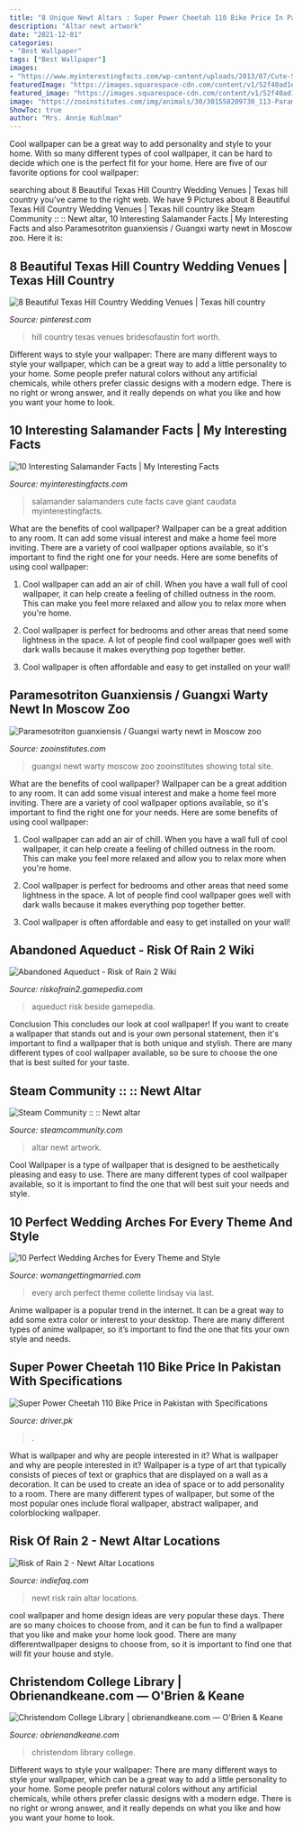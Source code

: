 ```yaml
---
title: "8 Unique Newt Altars : Super Power Cheetah 110 Bike Price In Pakistan With Specifications"
description: "Altar newt artwork"
date: "2021-12-01"
categories:
- "Best Wallpaper"
tags: ["Best Wallpaper"]
images:
- "https://www.myinterestingfacts.com/wp-content/uploads/2013/07/Cute-Salamander.jpg"
featuredImage: "https://images.squarespace-cdn.com/content/v1/52f40ad1e4b0e482df76704f/1393600934068-HLGX45LS5BKM172U2ZFG/ke17ZwdGBToddI8pDm48kJk0FR9U5csjyzhAUL7a4XcUqsxRUqqbr1mOJYKfIPR7LoDQ9mXPOjoJoqy81S2I8N_N4V1vUb5AoIIIbLZhVYxCRW4BPu10St3TBAUQYVKc5bluxM5wBnp9nrYbmRuqIzQZ1EF5fbTpGgcoMcCsO7snCJsU4oaiEDi4jgPhWMro/Christendom_03_140204_72ppi.jpg"
featured_image: "https://images.squarespace-cdn.com/content/v1/52f40ad1e4b0e482df76704f/1393600934068-HLGX45LS5BKM172U2ZFG/ke17ZwdGBToddI8pDm48kJk0FR9U5csjyzhAUL7a4XcUqsxRUqqbr1mOJYKfIPR7LoDQ9mXPOjoJoqy81S2I8N_N4V1vUb5AoIIIbLZhVYxCRW4BPu10St3TBAUQYVKc5bluxM5wBnp9nrYbmRuqIzQZ1EF5fbTpGgcoMcCsO7snCJsU4oaiEDi4jgPhWMro/Christendom_03_140204_72ppi.jpg"
image: "https://zooinstitutes.com/img/animals/30/301558209730_113-Paramesotriton-guangxiensis.jpg.pagespeed.ce.oKhACVtath.jpg"
ShowToc: true
author: "Mrs. Annie Kuhlman"
---
```



Cool wallpaper can be a great way to add personality and style to your home. With so many different types of cool wallpaper, it can be hard to decide which one is the perfect fit for your home. Here are five of our favorite options for cool wallpaper: 

	

		
searching about 8 Beautiful Texas Hill Country Wedding Venues | Texas hill country you've came to the right web. We have 9 Pictures about 8 Beautiful Texas Hill Country Wedding Venues | Texas hill country like Steam Community :: :: Newt altar, 10 Interesting Salamander Facts | My Interesting Facts and also Paramesotriton guanxiensis / Guangxi warty newt in Moscow zoo. Here it is:
		
    
## 8 Beautiful Texas Hill Country Wedding Venues | Texas Hill Country

<img loading=lazy src="https://i.pinimg.com/originals/b3/90/b2/b390b20ca1b2a9bffb4dd63cea8363be.jpg" onerror="this.onerror=null;this.src='https://tse1.mm.bing.net/th?id=OIP.9H62Az-3wm2eRb-TlRA8iQHaJ1&amp;pid=15.1';" alt="8 Beautiful Texas Hill Country Wedding Venues | Texas hill country">

_Source: pinterest.com_

>hill country texas venues bridesofaustin fort worth. 

	

Different ways to style your wallpaper:
There are many different ways to style your wallpaper, which can be a great way to add a little personality to your home. Some people prefer natural colors without any artificial chemicals, while others prefer classic designs with a modern edge. There is no right or wrong answer, and it really depends on what you like and how you want your home to look.

    
## 10 Interesting Salamander Facts | My Interesting Facts

<img loading=lazy src="https://www.myinterestingfacts.com/wp-content/uploads/2013/07/Cute-Salamander.jpg" onerror="this.onerror=null;this.src='https://tse3.mm.bing.net/th?id=OIP.z6y9Pete6yKBwc8LOGF1jAHaHg&amp;pid=15.1';" alt="10 Interesting Salamander Facts | My Interesting Facts">

_Source: myinterestingfacts.com_

>salamander salamanders cute facts cave giant caudata myinterestingfacts. 

	

What are the benefits of cool wallpaper?
Wallpaper can be a great addition to any room. It can add some visual interest and make a home feel more inviting. There are a variety of cool wallpaper options available, so it's important to find the right one for your needs. Here are some benefits of using cool wallpaper: 
1. Cool wallpaper can add an air of chill. When you have a wall full of cool wallpaper, it can help create a feeling of chilled outness in the room. This can make you feel more relaxed and allow you to relax more when you're home. 

2. Cool wallpaper is perfect for bedrooms and other areas that need some lightness in the space. A lot of people find cool wallpaper goes well with dark walls because it makes everything pop together better. 

3. Cool wallpaper is often affordable and easy to get installed on your wall!

    
## Paramesotriton Guanxiensis / Guangxi Warty Newt In Moscow Zoo

<img loading=lazy src="https://zooinstitutes.com/img/animals/30/301558209730_113-Paramesotriton-guangxiensis.jpg.pagespeed.ce.oKhACVtath.jpg" onerror="this.onerror=null;this.src='https://tse2.mm.bing.net/th?id=OIP.oKhACVtathX88AGxSkwT-QHaFj&amp;pid=15.1';" alt="Paramesotriton guanxiensis / Guangxi warty newt in Moscow zoo">

_Source: zooinstitutes.com_

>guangxi newt warty moscow zoo zooinstitutes showing total site. 

	

What are the benefits of cool wallpaper?
Wallpaper can be a great addition to any room. It can add some visual interest and make a home feel more inviting. There are a variety of cool wallpaper options available, so it's important to find the right one for your needs. Here are some benefits of using cool wallpaper: 
1. Cool wallpaper can add an air of chill. When you have a wall full of cool wallpaper, it can help create a feeling of chilled outness in the room. This can make you feel more relaxed and allow you to relax more when you're home. 

2. Cool wallpaper is perfect for bedrooms and other areas that need some lightness in the space. A lot of people find cool wallpaper goes well with dark walls because it makes everything pop together better. 

3. Cool wallpaper is often affordable and easy to get installed on your wall!

    
## Abandoned Aqueduct - Risk Of Rain 2 Wiki

<img loading=lazy src="https://gamepedia.cursecdn.com/riskofrain2_gamepedia_en/thumb/5/55/Pressure_Plate_7.jpg/320px-Pressure_Plate_7.jpg?version=c4ff814b38ce0276412b1a68d563a7c7" onerror="this.onerror=null;this.src='https://tse2.mm.bing.net/th?id=OIP.6Yj3Rg562tYcWq_XkcofDwAAAA&amp;pid=15.1';" alt="Abandoned Aqueduct - Risk of Rain 2 Wiki">

_Source: riskofrain2.gamepedia.com_

>aqueduct risk beside gamepedia. 

	

Conclusion
This concludes our look at cool wallpaper! If you want to create a wallpaper that stands out and is your own personal statement, then it's important to find a wallpaper that is both unique and stylish. There are many different types of cool wallpaper available, so be sure to choose the one that is best suited for your taste.

    
## Steam Community :: :: Newt Altar

<img loading=lazy src="https://steamuserimages-a.akamaihd.net/ugc/775115016203806734/932D046483643804F6A43EC7CD3A3938546BFE57/?imw=1024&amp;imh=576&amp;ima=fit&amp;impolicy=Letterbox&amp;imcolor=%23000000&amp;letterbox=true" onerror="this.onerror=null;this.src='https://tse1.mm.bing.net/th?id=OIP.irkPjteh5s6ZZ4KQ5wnu3QHaEK&amp;pid=15.1';" alt="Steam Community :: :: Newt altar">

_Source: steamcommunity.com_

>altar newt artwork. 

	

Cool Wallpaper is a type of wallpaper that is designed to be aesthetically pleasing and easy to use. There are many different types of cool wallpaper available, so it is important to find the one that will best suit your needs and style.

    
## 10 Perfect Wedding Arches For Every Theme And Style

<img loading=lazy src="http://dnswgghyav0s3.cloudfront.net/wp-content/uploads/2016/09/10-unique-wedding-altars-009.jpg" onerror="this.onerror=null;this.src='https://tse4.mm.bing.net/th?id=OIP.CUTTuAFRrob2okE5shY_UwHaLF&amp;pid=15.1';" alt="10 Perfect Wedding Arches for Every Theme and Style">

_Source: womangettingmarried.com_

>every arch perfect theme collette lindsay via last. 

	

Anime wallpaper is a popular trend in the internet. It can be a great way to add some extra color or interest to your desktop. There are many different types of anime wallpaper, so it’s important to find the one that fits your own style and needs.

    
## Super Power Cheetah 110 Bike Price In Pakistan With Specifications

<img loading=lazy src="https://driver.pk/wp-content/uploads/2016/06/Super-Power-Cheetah-110-bike.jpg" onerror="this.onerror=null;this.src='https://tse2.mm.bing.net/th?id=OIP.Mal4sq8Ww_i1iKshQHoq2AHaGF&amp;pid=15.1';" alt="Super Power Cheetah 110 Bike Price in Pakistan with Specifications">

_Source: driver.pk_

>. 

	

What is wallpaper and why are people interested in it?
What is wallpaper and why are people interested in it?
Wallpaper is a type of art that typically consists of pieces of text or graphics that are displayed on a wall as a decoration. It can be used to create an idea of space or to add personality to a room. There are many different types of wallpaper, but some of the most popular ones include floral wallpaper, abstract wallpaper, and colorblocking wallpaper.

    
## Risk Of Rain 2 - Newt Altar Locations

<img loading=lazy src="https://indiefaq.com/uploads/posts/2019-04/1554573138_32.jpg" onerror="this.onerror=null;this.src='https://tse4.mm.bing.net/th?id=OIP.Hci_BZyrrUxQKOq10vz5vwHaEL&amp;pid=15.1';" alt="Risk of Rain 2 - Newt Altar Locations">

_Source: indiefaq.com_

>newt risk rain altar locations. 

	

cool wallpaper and home design ideas are very popular these days. There are so many choices to choose from, and it can be fun to find a wallpaper that you like and make your home look good. There are many differentwallpaper designs to choose from, so it is important to find one that will fit your house and style.

    
## Christendom College Library | Obrienandkeane.com — O&#039;Brien &amp; Keane

<img loading=lazy src="https://images.squarespace-cdn.com/content/v1/52f40ad1e4b0e482df76704f/1393600934068-HLGX45LS5BKM172U2ZFG/ke17ZwdGBToddI8pDm48kJk0FR9U5csjyzhAUL7a4XcUqsxRUqqbr1mOJYKfIPR7LoDQ9mXPOjoJoqy81S2I8N_N4V1vUb5AoIIIbLZhVYxCRW4BPu10St3TBAUQYVKc5bluxM5wBnp9nrYbmRuqIzQZ1EF5fbTpGgcoMcCsO7snCJsU4oaiEDi4jgPhWMro/Christendom_03_140204_72ppi.jpg" onerror="this.onerror=null;this.src='https://tse1.mm.bing.net/th?id=OIP.QlmX2lHesbA1oQTjvN6yxgHaEw&amp;pid=15.1';" alt="Christendom College Library | obrienandkeane.com — O&#039;Brien &amp; Keane">

_Source: obrienandkeane.com_

>christendom library college. 

	

Different ways to style your wallpaper:
There are many different ways to style your wallpaper, which can be a great way to add a little personality to your home. Some people prefer natural colors without any artificial chemicals, while others prefer classic designs with a modern edge. There is no right or wrong answer, and it really depends on what you like and how you want your home to look.

